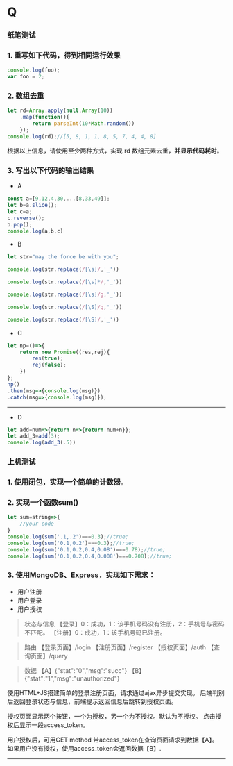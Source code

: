 # Q
### 纸笔测试
### 1. 重写如下代码，得到**相同运行效果**
```javascript
console.log(foo); 
var foo = 2;
```


### 2. 数组去重
```javascript
let rd=Array.apply(null,Array(10))
    .map(function(){
        return parseInt(10*Math.random())
    });
console.log(rd);//[5, 8, 1, 1, 8, 5, 7, 4, 4, 8]
```

根据以上信息，请使用至少两种方式，实现 rd 数组元素去重，**并显示代码耗时**。



### 3. 写出以下代码的输出结果

- A
```javascript
const a=[9,12,4,30,...[8,33,49]];
let b=a.slice();
let c=a;
c.reverse();
b.pop();
console.log(a,b,c)
```
- B
```javascript
let str="may the force be with you";

console.log(str.replace(/[\s]/,'_'))

console.log(str.replace(/[\s]*/,'_'))

console.log(str.replace(/[\s]/g,'_'))

console.log(str.replace(/[\S]/g,'_'))

console.log(str.replace(/[\S]/,'_'))

```
- C
```javascript
let np=()=>{
    return new Promise((res,rej){
        res(true);
        rej(false);
    })
};
np()
.then(msg=>{console.log(msg)})
.catch(msg=>{console.log(msg)});
```
---
- D
```javascript
let add=num=>{return n=>{return num+n}};
let add_3=add(3);
console.log(add_3(.5))
```
### 上机测试

### 1. 使用闭包，实现一个简单的计数器。

### 2. 实现一个函数sum()
```javascript
let sum=string=>{
    //your code
}
console.log(sum('.1,.2')===0.3);//true;
console.log(sum('0.1,0.2')===0.3);//true;
console.log(sum('0.1,0.2,0.4,0.08')===0.78);//true;
console.log(sum('0.1,0.2,0.4,0.008')===0.708);//true;
```

### 3. 使用MongoDB、Express，实现如下需求：

- 用户注册
- 用户登录
- 用户授权

>状态与信息
【登录】0：成功，1：该手机号码没有注册，2：手机号与密码不匹配。
【注册】0：成功，1：该手机号码已注册。


>路由
【登录页面】/login
【注册页面】/register
【授权页面】/auth
【查询页面】/query


>数据
【A】{"stat":"0","msg":"succ"}
【B】{"stat":"1","msg":"unauthorized"}


使用HTML+JS搭建简单的登录注册页面，请求通过ajax异步提交实现。
后端判别后返回登录状态与信息，前端提示返回信息后跳转到授权页面。


授权页面显示两个按钮，一个为授权，另一个为不授权。默认为不授权。
点击授权后显示一段access_token。

用户授权后，可用GET method 带access_token在查询页面请求到数据【A】。
如果用户没有授权，使用access_token会返回数据【B】.

---

